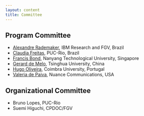 ```yaml
---
layout: content
title: Committee
---
```


## Program Committee

- [Alexandre Rademaker](http://arademaker.github.com), IBM Research and FGV, Brazil
- [Claudia Freitas](http://www.letras.puc-rio.br/pag_profs/professores_mariaclaudiafreitas.php), PUC-Rio, Brazil
- [Francis Bond](http://www3.ntu.edu.sg/home/fcbond/), Nanyang Technological University, Singapore 
- [Gerard de Melo](http://www.demelo.org/gerard/), Tsinghua University, China
- [Hugo Oliveira](http://eden.dei.uc.pt/~hroliv/), Coimbra University, Portugal
- [Valeria de Paiva](http://valeriadepaiva.org), Nuance Communications, USA

## Organizational Committee

- Bruno Lopes, PUC-Rio
- Suemi Higuchi, CPDOC/FGV
